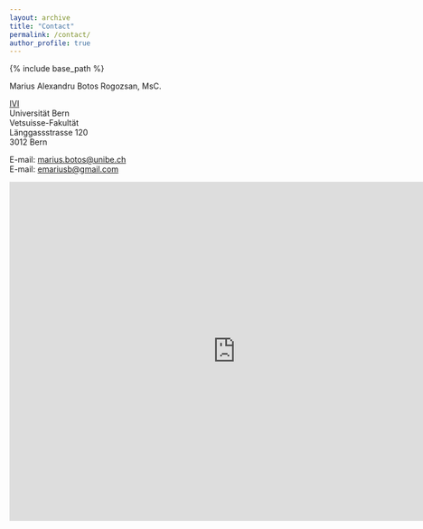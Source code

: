 ```yaml
---
layout: archive
title: "Contact"
permalink: /contact/
author_profile: true
---
```


{% include base_path %}

Marius Alexandru Botos Rogozsan, MsC.

[IVI](https://www.ivi.unibe.ch/ueber_uns/personen/botos_marius/index_ger.html)  
Universität Bern  
Vetsuisse-Fakultät  
Länggassstrasse 120  
3012 Bern  


E-mail: [marius.botos@unibe.ch](mailto:marius.botos-rogozsan@unibe.ch)  
E-mail: [emariusb@gmail.com](mailto:emariusb@gmail.com)


<iframe src="https://www.google.com/maps/embed?pb=!1m18!1m12!1m3!1d299.6301014686469!2d7.426571838065675!3d46.95228579126863!2m3!1f358.7343750000003!2f60.875266530076516!3f0!3m2!1i1024!2i768!4f35!3m3!1m2!1s0x478e3999323ab48f%3A0xbd2c952f78c8b6cf!2sL%C3%A4nggassstrasse%20122%2C%203012%20Bern!5e1!3m2!1sen!2sch!4v1705656329072!5m2!1sen!2sch" width="800" height="600" style="border:0;" allowfullscreen="" loading="lazy" referrerpolicy="no-referrer-when-downgrade"></iframe>

